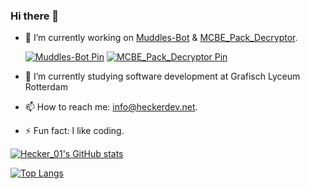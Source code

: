 ### Hi there 👋
- 🔭 I’m currently working on [Muddles-Bot](https://github.com/Hecker-01/Muddles-Bot) & [MCBE_Pack_Decryptor](https://github.com/hecker-01/MCBE_Pack_Decryptor).

  [![Muddles-Bot Pin](https://github-readme-stats.vercel.app/api/pin?username=hecker-01&repo=Muddles-Bot&show_owner=true&show_icons=true&theme=dark&bg_color=00000000&border_radius=7.5)](https://github.com/Hecker-01/HeckersUtils)
  [![MCBE_Pack_Decryptor Pin](https://github-readme-stats.vercel.app/api/pin?username=hecker-01&repo=MCBE_Pack_Decryptor&show_owner=true&show_icons=true&theme=dark&bg_color=00000000&border_radius=7.5)](https://github.com/hecker-01/HeckersHomes)
- 🌱 I’m currently studying software development at Grafisch Lyceum Rotterdam
- 📫 How to reach me: [info@heckerdev.net](mailto://info@heckerdev.net).
- ⚡ Fun fact: I like coding.
<!--
- 💬 Ask me anything about ..!
- 👯 I’m looking to collaborate on ...
- 🤔 I’m looking for help with ...
-->
[![Hecker_01's GitHub stats](https://github-readme-stats.vercel.app/api?username=hecker-01&show_icons=true&theme=dark&rank_icon=github&ring_color=7BFE96&bg_color=00000000&border_radius=7.5)](https://github.com/anuraghazra/github-readme-stats)

[![Top Langs](https://github-readme-stats.vercel.app/api/top-langs/?username=hecker-01&show_icons=true&theme=dark&bg_color=00000000&border_radius=7.5)](https://github.com/anuraghazra/github-readme-stats)


